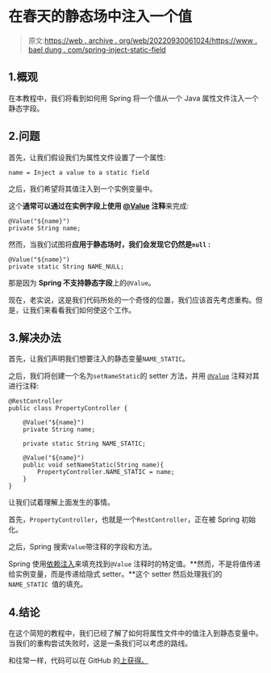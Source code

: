 # 在春天的静态场中注入一个值

> 原文:[https://web . archive . org/web/20220930061024/https://www . bael dung . com/spring-inject-static-field](https://web.archive.org/web/20220930061024/https://www.baeldung.com/spring-inject-static-field)

## 1.概观

在本教程中，我们将看到如何用 Spring 将一个值从一个 Java 属性文件注入一个静态字段。

## 2.问题

首先，让我们假设我们为属性文件设置了一个属性:

```
name = Inject a value to a static field
```

之后，我们希望将其值注入到一个实例变量中。

这个**通常可以通过在实例字段上使用 [@Value](/web/20221207175050/https://www.baeldung.com/spring-value-annotation) 注释**来完成:

```
@Value("${name}")
private String name;
```

然而，当我们试图将**应用于静态场时，我们会发现它仍然是`null` :**

```
@Value("${name}")
private static String NAME_NULL;
```

那是因为 **Spring 不支持静态字段**上的`@Value`。

现在，老实说，这是我们代码所处的一个奇怪的位置，我们应该首先考虑重构。但是，让我们来看看我们如何使这个工作。

## 3.解决办法

首先，让我们声明我们想要注入的静态变量`NAME_STATIC`。

之后，我们将创建一个名为`setNameStatic`的 setter 方法，并用 [`@Value`](/web/20221207175050/https://www.baeldung.com/spring-value-annotation) 注释对其进行注释:

```
@RestController
public class PropertyController {

    @Value("${name}")
    private String name;

    private static String NAME_STATIC;

    @Value("${name}")
    public void setNameStatic(String name){
        PropertyController.NAME_STATIC = name;
    }
}
```

让我们试着理解上面发生的事情。

首先，`PropertyController`，也就是一个`RestController`，正在被 Spring 初始化。

之后，Spring 搜索`Value`带注释的字段和方法。

Spring 使用[依赖注入](/web/20221207175050/https://www.baeldung.com/spring-dependency-injection)来填充找到`@Value` 注释时的特定值。**然而，不是将值传递给实例变量，而是传递给隐式 setter。**这个 setter 然后处理我们的`NAME_STATIC `值的填充。

## 4.结论

在这个简短的教程中，我们已经了解了如何将属性文件中的值注入到静态变量中。当我们的重构尝试失败时，这是一条我们可以考虑的路线。

和往常一样，代码可以在 GitHub 的[上获得。](https://web.archive.org/web/20221207175050/https://github.com/eugenp/tutorials/tree/master/spring-di-2)
